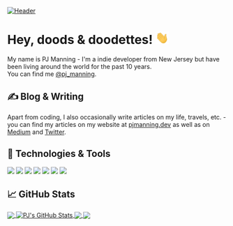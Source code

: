 [![Header](https://user-images.githubusercontent.com/1847324/209905800-5f0d51e0-c919-4410-b3aa-7bbec815ac48.png "Header")](https://pjmanning.dev)

# Hey, doods & doodettes! <img src="https://raw.githubusercontent.com/pjmanning/pjmanning/main/wave.gif" width="30px">

My name is PJ Manning - I'm a indie developer from New Jersey but have been living around the world for the past 10 years. 
<br/>You can find me [@pj_manning](https://pjmanning.dev).

## &#x270d; Blog & Writing

Apart from coding, I also occasionally write articles on my life, travels, etc. - you can find my articles on my website at [pjmanning.dev](https://pjmanning.dev/) as well as on [Medium](https://medium.com/@pjmanning) and [Twitter](https://twitter.com/pj_manning).

## 🔧 Technologies & Tools
![](https://img.shields.io/badge/Code-JavaScript-informational?style=flat&logo=javascript&logoColor=white&color=2bbc8a)
![](https://img.shields.io/badge/Code-Vue-informational?style=flat&logo=vue.js&logoColor=white&color=2bbc8a)
![](https://img.shields.io/badge/Code-Nuxt-informational?style=flat&logo=nuxt.js&logoColor=white&color=2bbc8a)
![](https://img.shields.io/badge/Code-Tailwind-informational?style=flat&logo=tailwind&logoColor=white&color=2bbc8a)
![](https://img.shields.io/badge/Code-Swift-informational?style=flat&logo=swift&logoColor=white&color=2bbc8a)
![](https://img.shields.io/badge/Tools-XCode-informational?style=flat&logo=xcode&logoColor=white&color=2bbc8a)
![](https://img.shields.io/badge/Cloud-Firebase-informational?style=flat&logo=firebase&logoColor=white&color=2bbc8a)

## &#x1f4c8; GitHub Stats

<a href="https://github.com/pjmanning">
  <img align="center" src="https://github-readme-stats.vercel.app/api/top-langs/?username=pjmanning&hide=java,html&count_private=true&theme=algolia" />
</a>
<a href="https://github.com/pjmanning">
  <img align="center" src="https://github-readme-stats.vercel.app/api?username=pjmanning&show_icons=true&line_height=27&count_private=true&theme=algolia" alt="PJ's GitHub Stats" />
</a>

<a href="https://github.com/pjmanning/pjmanning-web">
  <img align="center" src="https://github-readme-stats.vercel.app/api/pin/?username=pjmanning&repo=pjmanning-web&theme=algolia" />
</a>


<a href="https://github.com/pjmanning/animali-web-app">
  <img align="center" src="https://github-readme-stats.vercel.app/api/pin/?username=pjmanning&repo=animali-web-app&theme=algolia" />
</a>    

<!-- links to social media icons -->

<!-- icons with padding -->

[1.1]: http://i.imgur.com/tXSoThF.png (twitter icon with padding)
[2.1]: http://i.imgur.com/0o48UoR.png (github icon with padding)

<!-- icons without padding -->

[1.2]: http://i.imgur.com/wWzX9uB.png (twitter icon without padding)
[2.2]: http://i.imgur.com/9I6NRUm.png (github icon without padding)

<!-- links to your social media accounts -->

[1]: https://twitter.com/pj_manning
[2]: https://github.com/pjmanning

<!-- Resources -->
<!-- Icons: https://simpleicons.org/ -->
<!-- GitHub Stats: https://github.com/anuraghazra/github-readme-stats -->
<!-- Emojis: https://emojipedia.org/emoji/ -->
<!-- HTML Emojis: https://www.fileformat.info/index.htm -->
<!-- Shields: https://shields.io/ -->
<!-- Awesome GitHub Profile README: https://github.com/abhisheknaiidu/awesome-github-profile-readme -->
<!-- Readme Design: https://github.com/MartinHeinz/MartinHeinz -->
